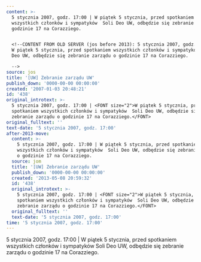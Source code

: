 ```yaml
---
content: >-
  5 stycznia 2007, godz. 17:00 | W piątek 5 stycznia, przed spotkaniem
  wszystkich członków i sympatyków  Soli Deo UW, odbędzie się zebranie zarządu o
  godzinie 17 na Corazziego.


  <!--CONTENT FROM OLD SERVER (jos before 2013): 5 stycznia 2007, godz. 17:00 |
  W piątek 5 stycznia, przed spotkaniem wszystkich członków i sympatyków  Soli
  Deo UW, odbędzie się zebranie zarządu o godzinie 17 na Corazziego.

  -->
source: jos
title: '[UW] Zebranie zarządu UW'
publish_down: '0000-00-00 00:00:00'
created: '2007-01-03 20:48:21'
id: '438'
original_introtext: >-
  5 stycznia 2007, godz. 17:00 | <FONT size="2">W piątek 5 stycznia, przed
  spotkaniem wszystkich członków i sympatyków  Soli Deo UW, odbędzie się
  zebranie zarządu o godzinie 17 na Corazziego.</FONT>
original_fulltext: ''
text-date: '5 stycznia 2007, godz. 17:00'
after-2013-move:
  content: >-
    5 stycznia 2007, godz. 17:00 | W piątek 5 stycznia, przed spotkaniem
    wszystkich członków i sympatyków  Soli Deo UW, odbędzie się zebranie zarządu
    o godzinie 17 na Corazziego.
  source: jom
  title: '[UW] Zebranie zarządu UW'
  publish_down: '0000-00-00 00:00:00'
  created: '2013-05-08 20:59:32'
  id: '438'
  original_introtext: >-
    5 stycznia 2007, godz. 17:00 | <FONT size="2">W piątek 5 stycznia, przed
    spotkaniem wszystkich członków i sympatyków  Soli Deo UW, odbędzie się
    zebranie zarządu o godzinie 17 na Corazziego.</FONT>
  original_fulltext: ''
  text-date: '5 stycznia 2007, godz. 17:00'
time: '5 stycznia 2007, godz. 17:00'
---
```

5 stycznia 2007, godz. 17:00 | W piątek 5 stycznia, przed spotkaniem wszystkich członków i sympatyków  Soli Deo UW, odbędzie się zebranie zarządu o godzinie 17 na Corazziego.

<!--CONTENT FROM OLD SERVER (jos before 2013): 5 stycznia 2007, godz. 17:00 | W piątek 5 stycznia, przed spotkaniem wszystkich członków i sympatyków  Soli Deo UW, odbędzie się zebranie zarządu o godzinie 17 na Corazziego.
-->

<!--{{json:{"created_date":"2007-01-03 20:48:21","publish_down":"0000-00-00 00:00:00","id":"438"}}}-->